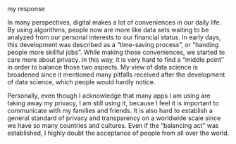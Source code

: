 my response

In many perspectives, digital makes a lot of conveniences in our daily life. By using algorithms, people now are more like data sets waiting to be analyzed from our personal interests to our financial status. In early days, this development was described as a  “time-saving process”, or “handing people more skillful jobs”. While making those conveniences, we started to care more about privacy. In this way, it is very hard to find a “middle point” in order to balance those two aspects. My view of data science is broadened since it mentioned many pitfalls received after the development of data science, which people would hardly notice.

Personally, even though I acknowledge that many apps I am using are taking away my privacy, I am still using it, because I feel it is important to communicate with my families and friends. It is also hard to establish a general standard of privacy and transparency on a worldwide scale since we have so many countries and cultures. Even if the “balancing act” was established, I highly doubt the acceptance of people from all over the world.

